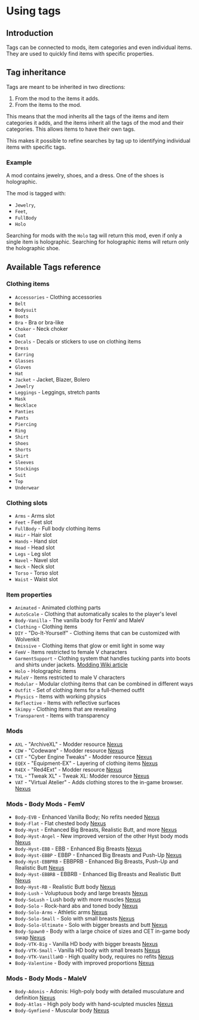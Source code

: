# Using tags

## Introduction

Tags can be connected to mods, item categories and even individual items. 
They are used to quickly find items with specific properties.

## Tag inheritance

Tags are meant to be inherited in two directions:

1. From the mod to the items it adds.
2. From the items to the mod.

This means that the mod inherits all the tags of the items and item categories it adds,
and the items inherit all the tags of the mod and their categories. This allows items
to have their own tags.

This makes it possible to refine searches by tag up to identifying individual items with
specific tags.

### Example

A mod contains jewelry, shoes, and a dress. One of the shoes is holographic.

The mod is tagged with:

- `Jewelry`,
- `Feet`,
- `FullBody`
- `Holo`

Searching for mods with the `Holo` tag will return this mod, even if only a single item
is holographic. Searching for holographic items will return only the holographic shoe.

## Available Tags reference

### Clothing items

- `Accessories` - Clothing accessories
- `Belt`
- `Bodysuit`
- `Boots`
- `Bra` - Bra or bra-like
- `Choker` - Neck choker
- `Coat`
- `Decals` - Decals or stickers to use on clothing items
- `Dress`
- `Earring`
- `Glasses`
- `Gloves`
- `Hat`
- `Jacket` - Jacket, Blazer, Bolero
- `Jewelry`
- `Leggings` - Leggings, stretch pants
- `Mask`
- `Necklace`
- `Panties`
- `Pants`
- `Piercing`
- `Ring`
- `Shirt`
- `Shoes`
- `Shorts`
- `Skirt`
- `Sleeves`
- `Stockings`
- `Suit`
- `Top`
- `Underwear`

### Clothing slots

- `Arms` - Arms slot
- `Feet` - Feet slot
- `FullBody` - Full body clothing items
- `Hair` - Hair slot
- `Hands` - Hand slot
- `Head` - Head slot
- `Legs` - Leg slot
- `Navel` - Navel slot
- `Neck` - Neck slot
- `Torso` - Torso slot
- `Waist` - Waist slot

### Item properties

- `Animated` - Animated clothing parts
- `AutoScale` - Clothing that automatically scales to the player's level
- `Body-Vanilla` - The vanilla body for FemV and MaleV
- `Clothing` - Clothing items
- `DIY` - "Do-It-Yourself" - Clothing items that can be customized with Wolvenkit
- `Emissive` - Clothing items that glow or emit light in some way
- `FemV` - Items restricted to female V characters
- `GarmentSupport` - Clothing system that handles tucking pants into boots and shirts under jackets. [Modding Wiki article](https://wiki.redmodding.org/cyberpunk-2077-modding/for-mod-creators-theory/3d-modelling/garment-support-how-does-it-work)
- `Holo` - Holographic items
- `MaleV` - Items restricted to male V characters
- `Modular` - Modular clothing items that can be combined in different ways
- `Outfit` - Set of clothing items for a full-themed outfit
- `Physics` - Items with working physics
- `Reflective` - Items with reflective surfaces
- `Skimpy` - Clothing items that are revealing
- `Transparent` - Items with transparency

### Mods

- `AXL` - "ArchiveXL" - Modder resource [Nexus](https://www.nexusmods.com/cyberpunk2077/mods/4198)
- `CDW` - "Codeware" - Modder resource [Nexus](https://www.nexusmods.com/cyberpunk2077/mods/7780)
- `CET` - "Cyber Engine Tweaks" - Modder resource [Nexus](https://www.nexusmods.com/cyberpunk2077/mods/107)
- `EQEX` - "Equipment-EX" - Layering of clothing items [Nexus](https://www.nexusmods.com/cyberpunk2077/mods/6945)
- `R4EX` - "Red4Ext" - Modder resource [Nexus](https://www.nexusmods.com/cyberpunk2077/mods/2380)
- `TXL` - "Tweak XL" - Tweak XL: Modder resource [Nexus](https://www.nexusmods.com/cyberpunk2077/mods/4197)
- `VAT` - "Virtual Atelier" - Adds clothing stores to the in-game browser. [Nexus](https://www.nexusmods.com/cyberpunk2077/mods/2987)

### Mods - Body Mods - FemV

- `Body-EVB` - Enhanced Vanilla Body; No refits needed [Nexus](https://www.nexusmods.com/cyberpunk2077/mods/11489)
- `Body-Flat` - Flat chested body [Nexus](https://www.nexusmods.com/cyberpunk2077/mods/6883)
- `Body-Hyst` - Enhanced Big Breasts, Realistic Butt, and more [Nexus](https://next.nexusmods.com/profile/LxRHyst/mods?gameId=3333)
- `Body-Hyst-Angel` - New improved version of the other Hyst body mods [Nexus](https://www.nexusmods.com/cyberpunk2077/mods/14896)
- `Body-Hyst-EBB` - EBB - Enhanced Big Breasts [Nexus](https://www.nexusmods.com/cyberpunk2077/mods/4654)
- `Body-Hyst-EBBP` - EBBP - Enhanced Big Breasts and Push-Up [Nexus](https://www.nexusmods.com/cyberpunk2077/mods/9083)
- `Body-Hyst-EBBPRB` - EBBPRB - Enhanced Big Breasts, Push-Up and Realistic Butt [Nexus](https://www.nexusmods.com/cyberpunk2077/mods/9083)
- `Body-Hyst-EBBRB` - EBBRB - Enhanced Big Breasts and Realistic Butt [Nexus](https://www.nexusmods.com/cyberpunk2077/mods/4654)
- `Body-Hyst-RB` - Realistic Butt body [Nexus](https://www.nexusmods.com/cyberpunk2077/mods/4420)
- `Body-Lush` - Voluptuous body and large breasts [Nexus](https://www.nexusmods.com/cyberpunk2077/mods/4901)
- `Body-SoLush` - Lush body with more muscles [Nexus](https://www.nexusmods.com/cyberpunk2077/mods/8392)
- `Body-Solo` - Rock-hard abs and toned body [Nexus](https://www.nexusmods.com/cyberpunk2077/mods/4813)
- `Body-Solo-Arms` - Athletic arms [Nexus](https://www.nexusmods.com/cyberpunk2077/mods/7148)
- `Body-Solo-Small` - Solo with small breasts [Nexus](https://www.nexusmods.com/cyberpunk2077/mods/6213)
- `Body-Solo-Ultimate` - Solo with bigger breasts and butt [Nexus](https://www.nexusmods.com/cyberpunk2077/mods/6944)
- `Body-Spawn0` - Body with a large choice of sizes and CET in-game body swap [Nexus](https://www.nexusmods.com/cyberpunk2077/mods/1424)
- `Body-VTK-Big` - Vanilla HD body with bigger breasts [Nexus](https://www.nexusmods.com/cyberpunk2077/mods/7482)
- `Body-VTK-Small` - Vanilla HD body with small breasts [Nexus](https://www.nexusmods.com/cyberpunk2077/mods/7482)
- `Body-VTK-VanillaHD` - High quality body, requires no refits [Nexus](https://www.nexusmods.com/cyberpunk2077/mods/7054)
- `Body-Valentine` - Body with improved proportions [Nexus](https://www.nexusmods.com/cyberpunk2077/mods/4256)

### Mods - Body Mods - MaleV

- `Body-Adonis` - Adonis: High-poly body with detailed musculature and definition [Nexus](https://www.nexusmods.com/cyberpunk2077/mods/4968)
- `Body-Atlas` - High poly body with hand-sculpted muscles [Nexus](https://www.nexusmods.com/cyberpunk2077/mods/8766)
- `Body-Gymfiend` - Muscular body [Nexus](https://www.nexusmods.com/cyberpunk2077/mods/6423)
